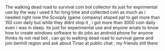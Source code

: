 The walking dead road to survival coin bot collector
its just for exprimental use 
by the way i used it for long time and collected coin as much as i needed 
right now the Scooply (game company) stoped ppl to get more than 150 coin daily but while they didnt stop it , i got more than 3000 coin daily even i was in sleep. 
its just for experimental use and enyone wnats to know how to create windows software to do jobs ao android phone 
for anyone thinks its not real bot , can go to walking dead road to survival game and join benhill region and ask about Tinao at public chat , my friends still there 
